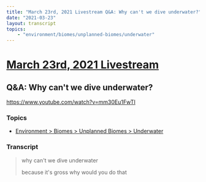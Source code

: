 ```yaml
---
title: "March 23rd, 2021 Livestream Q&A: Why can't we dive underwater?"
date: "2021-03-23"
layout: transcript
topics:
    - "environment/biomes/unplanned-biomes/underwater"
---
```

# [March 23rd, 2021 Livestream](../2021-03-23.md)
## Q&A: Why can't we dive underwater?
https://www.youtube.com/watch?v=mm30Eu1FwTI

### Topics
* [Environment > Biomes > Unplanned Biomes > Underwater](../topics/environment/biomes/unplanned-biomes/underwater.md)

### Transcript

> why can't we dive underwater
>
> because it's gross why would you do that
